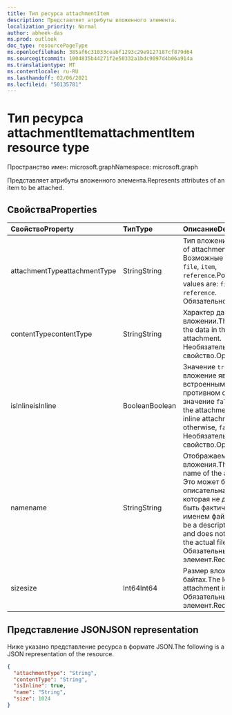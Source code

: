 ```yaml
---
title: Тип ресурса attachmentItem
description: Представляет атрибуты вложенного элемента.
localization_priority: Normal
author: abheek-das
ms.prod: outlook
doc_type: resourcePageType
ms.openlocfilehash: 385af6c31033ceabf1293c29e9127187cf879d64
ms.sourcegitcommit: 1004835b44271f2e50332a1bdc9097d4b06a914a
ms.translationtype: MT
ms.contentlocale: ru-RU
ms.lasthandoff: 02/06/2021
ms.locfileid: "50135781"
---
```

# <a name="attachmentitem-resource-type"></a><span data-ttu-id="73cba-103">Тип ресурса attachmentItem</span><span class="sxs-lookup"><span data-stu-id="73cba-103">attachmentItem resource type</span></span>

<span data-ttu-id="73cba-104">Пространство имен: microsoft.graph</span><span class="sxs-lookup"><span data-stu-id="73cba-104">Namespace: microsoft.graph</span></span>

<span data-ttu-id="73cba-105">Представляет атрибуты вложенного элемента.</span><span class="sxs-lookup"><span data-stu-id="73cba-105">Represents attributes of an item to be attached.</span></span>

## <a name="properties"></a><span data-ttu-id="73cba-106">Свойства</span><span class="sxs-lookup"><span data-stu-id="73cba-106">Properties</span></span>

| <span data-ttu-id="73cba-107">Свойство</span><span class="sxs-lookup"><span data-stu-id="73cba-107">Property</span></span>     | <span data-ttu-id="73cba-108">Тип</span><span class="sxs-lookup"><span data-stu-id="73cba-108">Type</span></span>        | <span data-ttu-id="73cba-109">Описание</span><span class="sxs-lookup"><span data-stu-id="73cba-109">Description</span></span> |
|:-------------|:------------|:------------|
|<span data-ttu-id="73cba-110">attachmentType</span><span class="sxs-lookup"><span data-stu-id="73cba-110">attachmentType</span></span>|<span data-ttu-id="73cba-111">String</span><span class="sxs-lookup"><span data-stu-id="73cba-111">String</span></span>| <span data-ttu-id="73cba-112">Тип вложения.</span><span class="sxs-lookup"><span data-stu-id="73cba-112">The type of attachment.</span></span> <span data-ttu-id="73cba-113">Возможные значения: `file`, `item`, `reference`.</span><span class="sxs-lookup"><span data-stu-id="73cba-113">Possible values are: `file`, `item`, `reference`.</span></span> <span data-ttu-id="73cba-114">Обязательное.</span><span class="sxs-lookup"><span data-stu-id="73cba-114">Required.</span></span>|
|<span data-ttu-id="73cba-115">contentType</span><span class="sxs-lookup"><span data-stu-id="73cba-115">contentType</span></span>|<span data-ttu-id="73cba-116">String</span><span class="sxs-lookup"><span data-stu-id="73cba-116">String</span></span>|<span data-ttu-id="73cba-117">Характер данных во вложении.</span><span class="sxs-lookup"><span data-stu-id="73cba-117">The nature of the data in the attachment.</span></span> <span data-ttu-id="73cba-118">Необязательное свойство.</span><span class="sxs-lookup"><span data-stu-id="73cba-118">Optional.</span></span>|
|<span data-ttu-id="73cba-119">isInline</span><span class="sxs-lookup"><span data-stu-id="73cba-119">isInline</span></span>|<span data-ttu-id="73cba-120">Boolean</span><span class="sxs-lookup"><span data-stu-id="73cba-120">Boolean</span></span>|<span data-ttu-id="73cba-121">Значение `true`, если вложение является встроенным. В противном случае — значение `false`.</span><span class="sxs-lookup"><span data-stu-id="73cba-121">`true` if the attachment is an inline attachment; otherwise, `false`.</span></span> <span data-ttu-id="73cba-122">Необязательное свойство.</span><span class="sxs-lookup"><span data-stu-id="73cba-122">Optional.</span></span>|
|<span data-ttu-id="73cba-123">name</span><span class="sxs-lookup"><span data-stu-id="73cba-123">name</span></span>|<span data-ttu-id="73cba-124">String</span><span class="sxs-lookup"><span data-stu-id="73cba-124">String</span></span>|<span data-ttu-id="73cba-125">Отображаемое имя вложения.</span><span class="sxs-lookup"><span data-stu-id="73cba-125">The display name of the attachment.</span></span> <span data-ttu-id="73cba-126">Это может быть описательная строка, которая не должна быть фактическим именем файла.</span><span class="sxs-lookup"><span data-stu-id="73cba-126">This can be a descriptive string and does not have to be the actual file name.</span></span> <span data-ttu-id="73cba-127">Обязательный элемент.</span><span class="sxs-lookup"><span data-stu-id="73cba-127">Required.</span></span>|
|<span data-ttu-id="73cba-128">size</span><span class="sxs-lookup"><span data-stu-id="73cba-128">size</span></span>|<span data-ttu-id="73cba-129">Int64</span><span class="sxs-lookup"><span data-stu-id="73cba-129">Int64</span></span>|<span data-ttu-id="73cba-130">Размер вложения в байтах.</span><span class="sxs-lookup"><span data-stu-id="73cba-130">The length of the attachment in bytes.</span></span> <span data-ttu-id="73cba-131">Обязательный элемент.</span><span class="sxs-lookup"><span data-stu-id="73cba-131">Required.</span></span>|

## <a name="json-representation"></a><span data-ttu-id="73cba-132">Представление JSON</span><span class="sxs-lookup"><span data-stu-id="73cba-132">JSON representation</span></span>

<span data-ttu-id="73cba-133">Ниже указано представление ресурса в формате JSON.</span><span class="sxs-lookup"><span data-stu-id="73cba-133">The following is a JSON representation of the resource.</span></span>

<!-- {
  "blockType": "resource",
  "optionalProperties": [
    "contentType",
    "isInline"
  ],
  "@odata.type": "microsoft.graph.attachmentItem",
  "baseType": null
}-->

```json
{
  "attachmentType": "String",
  "contentType": "String",
  "isInline": true,
  "name": "String",
  "size": 1024
}
```

<!-- uuid: 16cd6b66-4b1a-43a1-adaf-3a886856ed98
2019-02-04 14:57:30 UTC -->
<!-- {
  "type": "#page.annotation",
  "description": "attachmentItem resource",
  "keywords": "",
  "section": "documentation",
  "tocPath": ""
}-->
